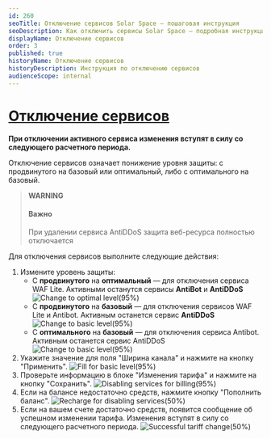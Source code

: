```yaml
---
id: 260
seoTitle: Отключение сервисов Solar Space — пошаговая инструкция
seoDescription: Как отключить сервисы Solar Space — подробная инструкция. Отключение сервиса. Изменение уровня защиты
displayName: Отключение сервисов
order: 3
published: true
historyName: Отключение сервисов
historyDescription: Инструкция по отключению сервисов
audienceScope: internal
---
```


# [Отключение сервисов](disabling-services)

**При отключении активного сервиса изменения вступят в силу со следующего расчетного периода.**

Отключение сервисов означает понижение уровня защиты: с продвинутого на базовый или оптимальный, либо с оптимального на базовый.

> **WARNING**
> #### Важно
> При удалении сервиса AntiDDoS защита веб-ресурса полностью отключается

Для отключения сервисов выполните следующие действия:
1. Измените уровень защиты:
   - С **продвинутого** на **оптимальный** — для отключения сервиса WAF Lite. Активными останутся сервисы **AntiBot** и **AntiDDoS**
   ![Change to optimal level(95%)](https://img.solarspace.pro/docs/change-to-optimal-level.jpg "Изменение на оптимальный уровень")
   - С **продвинутого** на **базовый** — для отключения сервисов WAF Lite и Antibot. Активным останется сервис **AntiDDoS**
   ![Change to basic level(95%)](https://img.solarspace.pro/docs/change-to-basic-level.jpg "Изменение на базовый уровень")
   - С **оптимального** на **базовый** — для отключения сервиса Antibot. Активным останется сервис AntiDDoS
   ![Change to basic level(95%)](https://img.solarspace.pro/docs/change-to-basic-level.jpg "Изменение на базовый уровень")
2. Укажите значение для поля "Ширина канала" и нажмите на кнопку "Применить".
![Fill for basic level(95%)](https://img.solarspace.pro/docs/fill-for-basic-level.jpg "Заполнение для базового уровня")
3. Проверьте информацию в блоке "Изменения тарифа" и нажмите на кнопку "Сохранить".
![Disabling services for billing(95%)](https://img.solarspace.pro/docs/disabling-services-for-billing.jpg "Сохранение отключения сервисов")
4. Если на балансе недостаточно средств, нажмите кнопку "Пополнить баланс".
![Recharge for disabling services(50%)](https://img.solarspace.pro/docs/recharge-for-disabling-services.jpg "Пополнение баланса при отключении сервисов")
5. Если на вашем счете достаточно средств, появится сообщение об успешном изменении тарифа. Изменения вступят в силу со следующего расчетного периода.
![Successful tariff change(50%)](https://img.solarspace.pro/docs/successful-tariff-change.jpg "Успешное изменение тарифа")